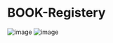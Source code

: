 # BOOK-Registery

![image](https://user-images.githubusercontent.com/34639977/213905941-3b7d98e9-9d99-4218-91c2-c355c0ee10b1.png)
![image](https://user-images.githubusercontent.com/34639977/213905963-17aa99b0-4257-430f-8542-66a3bf71034a.png)
